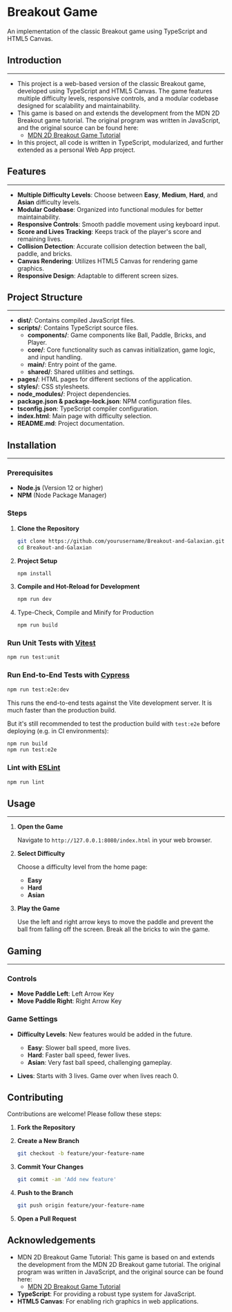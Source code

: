 # Breakout Game

An implementation of the classic Breakout game using TypeScript and HTML5 Canvas.

## Introduction

---
- This project is a web-based version of the classic Breakout game, developed using TypeScript and HTML5 Canvas. The game features multiple difficulty levels, responsive controls, and a modular codebase designed for scalability and maintainability.
- This game is based on and extends the development from the MDN 2D Breakout game tutorial. The original program was written in JavaScript, and the original source can be found here:
  - [MDN 2D Breakout Game Tutorial](https://developer.mozilla.org/en-US/docs/Games/Tutorials/2D_Breakout_game_pure_JavaScript)
- In this project, all code is written in TypeScript, modularized, and further extended as a personal Web App project.

## Features

---
- **Multiple Difficulty Levels**: Choose between **Easy**, **Medium**, **Hard**, and **Asian** difficulty levels.
- **Modular Codebase**: Organized into functional modules for better maintainability.
- **Responsive Controls**: Smooth paddle movement using keyboard input.
- **Score and Lives Tracking**: Keeps track of the player's score and remaining lives.
- **Collision Detection**: Accurate collision detection between the ball, paddle, and bricks.
- **Canvas Rendering**: Utilizes HTML5 Canvas for rendering game graphics.
- **Responsive Design**: Adaptable to different screen sizes.

## Project Structure

---
- **dist/**: Contains compiled JavaScript files.
- **scripts/**: Contains TypeScript source files.
    - **components/**: Game components like Ball, Paddle, Bricks, and Player.
    - **core/**: Core functionality such as canvas initialization, game logic, and input handling.
    - **main/**: Entry point of the game.
    - **shared/**: Shared utilities and settings.
- **pages/**: HTML pages for different sections of the application.
- **styles/**: CSS stylesheets.
- **node_modules/**: Project dependencies.
- **package.json & package-lock.json**: NPM configuration files.
- **tsconfig.json**: TypeScript compiler configuration.
- **index.html**: Main page with difficulty selection.
- **README.md**: Project documentation.

## Installation

---
### Prerequisites

- **Node.js** (Version 12 or higher)
- **NPM** (Node Package Manager)

### Steps

1. **Clone the Repository**

   ```bash
   git clone https://github.com/yourusername/Breakout-and-Galaxian.git
   cd Breakout-and-Galaxian
   ```

2. **Project Setup**

    ```sh
    npm install
    ```

3. **Compile and Hot-Reload for Development**

    ```sh
    npm run dev
    ```

4. Type-Check, Compile and Minify for Production

    ```sh
    npm run build
    ```

### Run Unit Tests with [Vitest](https://vitest.dev/)

```sh
npm run test:unit
```

### Run End-to-End Tests with [Cypress](https://www.cypress.io/)

```sh
npm run test:e2e:dev
```

This runs the end-to-end tests against the Vite development server.
It is much faster than the production build.

But it's still recommended to test the production build with `test:e2e` before deploying (e.g. in CI environments):

```sh
npm run build
npm run test:e2e
```

### Lint with [ESLint](https://eslint.org/)

```sh
npm run lint
```

## Usage

---
1. **Open the Game**

   Navigate to `http://127.0.0.1:8080/index.html` in your web browser.

2. **Select Difficulty**

   Choose a difficulty level from the home page:

    - **Easy**
    - **Hard**
    - **Asian**

3. **Play the Game**

   Use the left and right arrow keys to move the paddle and prevent the ball from falling off the screen. Break all the bricks to win the game.

## Gaming 

---
### Controls

- **Move Paddle Left**: Left Arrow Key
- **Move Paddle Right**: Right Arrow Key

### Game Settings

- **Difficulty Levels**: New features would be added in the future.

    - **Easy**: Slower ball speed, more lives.
    - **Hard**: Faster ball speed, fewer lives.
    - **Asian**: Very fast ball speed, challenging gameplay.

- **Lives**: Starts with 3 lives. Game over when lives reach 0.

## Contributing

Contributions are welcome! Please follow these steps:

1. **Fork the Repository**
2. **Create a New Branch**

   ```bash
   git checkout -b feature/your-feature-name
   ```

3. **Commit Your Changes**

   ```bash
   git commit -am 'Add new feature'
   ```

4. **Push to the Branch**

   ```bash
   git push origin feature/your-feature-name
   ```

5. **Open a Pull Request**


## Acknowledgements

- MDN 2D Breakout Game Tutorial: This game is based on and extends the development from the MDN 2D Breakout game tutorial. The original program was written in JavaScript, and the original source can be found here:
    - [MDN 2D Breakout Game Tutorial](https://developer.mozilla.org/en-US/docs/Games/Tutorials/2D_Breakout_game_pure_JavaScript)
- **TypeScript**: For providing a robust type system for JavaScript.
- **HTML5 Canvas**: For enabling rich graphics in web applications.
